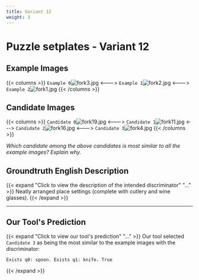 ```yaml
---
title: Variant 12
weight: 3
---
```


# Puzzle setplates - Variant 12

## Example Images
{{< columns >}}
`Example 0`![fork3.jpg](/natscene-data/images/fork3.jpg)
<--->
`Example 1`![fork2.jpg](/natscene-data/images/fork2.jpg)
<--->
`Example 2`![fork1.jpg](/natscene-data/images/fork1.jpg)
{{< /columns >}}

## Candidate Images
{{< columns >}}
`Candidate 0`![fork19.jpg](/natscene-data/images/fork19.jpg)
<--->
`Candidate 1`![fork11.jpg](/natscene-data/images/fork11.jpg)
<--->
`Candidate 2`![fork16.jpg](/natscene-data/images/fork16.jpg)
<--->
`Candidate 3`![fork4.jpg](/natscene-data/images/fork4.jpg)
{{< /columns >}}

*Which candidate among the above candidates is most similar to all the example images? Explain why.*

## Groundtruth English Description

{{< expand "Click to view the description of the intended discriminator" "..." >}}
Neatly arranged place settings (complete with cutlery and wine glasses).
{{< /expand >}}

---



## Our Tool's Prediction

{{< expand "Click to view our tool's prediction" "..." >}}
Our tool selected `Candidate 3` as being the most similar to the example images with the discriminator:
```plaintext
Exists q0: spoon. Exists q1: knife. True
```
{{< /expand >}}
